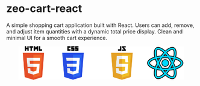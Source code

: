 # zeo-cart-react

A simple shopping cart application built with React. Users can add, remove, and adjust item quantities with a dynamic total price display. Clean and minimal UI for a smooth cart experience.

<strong style="font-weight:bold; display:block; width:100%;"></strong>

<div style=" display:flex; justify-content: center; margin: 0 auto">
<img src="/public/HTML5_logo_and_wordmark.svg.png" alt="Description" width="80px" >
<img src="/public/CSS-Logo.png" alt="Description" width="130px" >
<img src="/public/JavaScript-Logo-2048x1280.png" alt="Description" width="130px" >
 <img src="/public/react.png" alt="Description" width="100px" >
</div>
